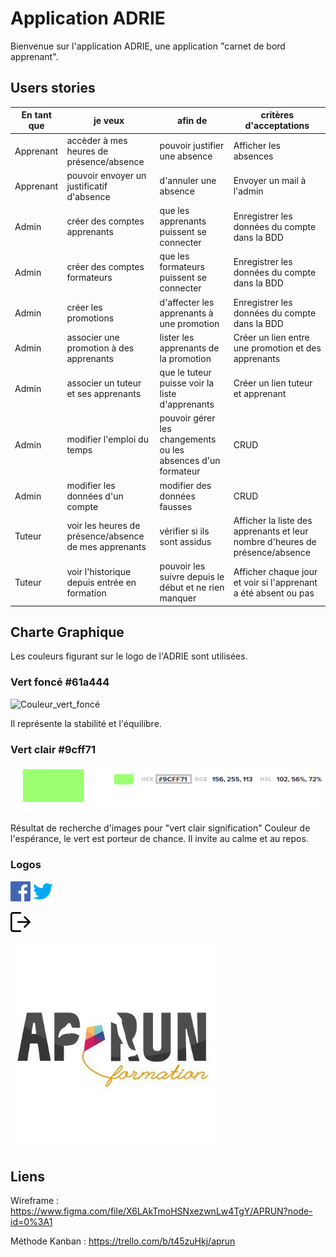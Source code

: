# Application ADRIE

Bienvenue sur l'application ADRIE, une application "carnet de bord apprenant". 

## Users stories 

| En tant que  |  je veux | afin de | critères d'acceptations |
|--|--|--|---------|
|Apprenant | accèder à mes heures de présence/absence | pouvoir justifier une absence | Afficher les absences | 
|Apprenant|pouvoir envoyer un justificatif d'absence | d'annuler une absence | Envoyer un mail à l'admin |
|Admin|créer des comptes apprenants | que les apprenants puissent se connecter | Enregistrer les données du compte dans la BDD | 
|Admin|créer des comptes formateurs | que les formateurs puissent se connecter | Enregistrer les données du compte dans la BDD |
|Admin|créer les promotions | d'affecter les apprenants à une promotion | Enregistrer les données du compte dans la BDD |
|Admin|associer une promotion à des apprenants|lister les apprenants de la promotion|Créer un lien entre une promotion et des apprenants  | 
|Admin|associer un tuteur et ses apprenants | que le tuteur puisse voir la liste d'apprenants|Créer un lien tuteur et apprenant|
|Admin|modifier l'emploi du temps|pouvoir gérer les changements ou les absences d'un formateur | CRUD |
|Admin|modifier les données d'un compte|modifier des données fausses|CRUD|
| Tuteur |voir les heures de présence/absence de mes apprenants | vérifier si ils sont assidus| Afficher la liste des apprenants et leur nombre d'heures de présence/absence|
|Tuteur|voir l'historique depuis entrée en formation | pouvoir les suivre depuis le début et ne rien manquer | Afficher chaque jour et voir si l'apprenant a été absent ou pas| 

## Charte Graphique 

Les couleurs figurant sur le logo de l'ADRIE sont utilisées. 

### Vert foncé  #61a444

![Couleur_vert_foncé](ressources/charte_graphique/vertfoncé.png)

Il représente la stabilité et l'équilibre.

### Vert clair #9cff71

![Couleur_Vert_Clair](ressources/charte_graphique/vertclair.png)

Résultat de recherche d'images pour "vert clair signification"
Couleur de l'espérance, le vert est porteur de chance. Il invite au calme et au repos.



### Logos 

![logo_facebook](ressources/charte_graphique/facebook.png) ![logo_twitter](ressources/charte_graphique/twitter.png)

![deconnexion](ressources/charte_graphique/logout.png)

![logo_aprun](ressources/charte_graphique/logo_aprun.jpg)


## Liens 


Wireframe : https://www.figma.com/file/X6LAkTmoHSNxezwnLw4TgY/APRUN?node-id=0%3A1

Méthode Kanban : https://trello.com/b/t45zuHkj/aprun

